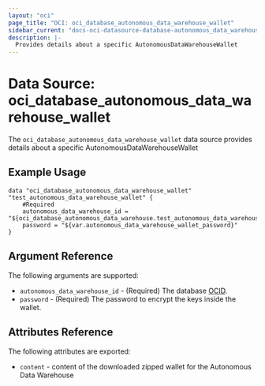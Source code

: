```yaml
---
layout: "oci"
page_title: "OCI: oci_database_autonomous_data_warehouse_wallet"
sidebar_current: "docs-oci-datasource-database-autonomous_data_warehouse_wallet"
description: |-
  Provides details about a specific AutonomousDataWarehouseWallet
---
```


# Data Source: oci_database_autonomous_data_warehouse_wallet
The `oci_database_autonomous_data_warehouse_wallet` data source provides details about a specific AutonomousDataWarehouseWallet



## Example Usage

```hcl
data "oci_database_autonomous_data_warehouse_wallet" "test_autonomous_data_warehouse_wallet" {
	#Required
	autonomous_data_warehouse_id = "${oci_database_autonomous_data_warehouse.test_autonomous_data_warehouse.id}"
	password = "${var.autonomous_data_warehouse_wallet_password}"
}
```

## Argument Reference

The following arguments are supported:

* `autonomous_data_warehouse_id` - (Required) The database [OCID](https://docs.us-phoenix-1.oraclecloud.com/Content/General/Concepts/identifiers.htm).
* `password` - (Required) The password to encrypt the keys inside the wallet.


## Attributes Reference

The following attributes are exported:

* `content` - content of the downloaded zipped wallet for the Autonomous Data Warehouse
